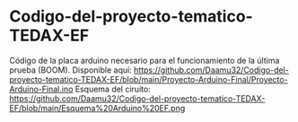 # Codigo-del-proyecto-tematico-TEDAX-EF
Código de la placa arduino necesario para el funcionamiento de la última prueba (BOOM).
Disponible aquí: https://github.com/Daamu32/Codigo-del-proyecto-tematico-TEDAX-EF/blob/main/Proyecto-Arduino-Final/Proyecto-Arduino-Final.ino
Esquema del ciruito: https://github.com/Daamu32/Codigo-del-proyecto-tematico-TEDAX-EF/blob/main/Esquema%20Arduino%20EF.png
